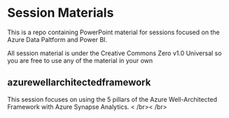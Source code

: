 # Session Materials

This is a repo containing PowerPoint material for sessions focused on the Azure Data Paltform and Power BI.

All session material is under the Creative Commons Zero v1.0 Universal so you are free to use any of the material in your own 

## azurewellarchitectedframework
This session focuses on using the 5 pillars of the Azure Well-Architected Framework with Azure Synapse Analytics.
< /br>< /br>
